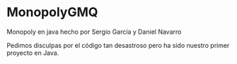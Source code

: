# MonopolyGMQ
Monopoly en java hecho por Sergio García y Daniel Navarro

Pedimos disculpas por el código tan desastroso pero ha sido nuestro primer proyecto en Java.
